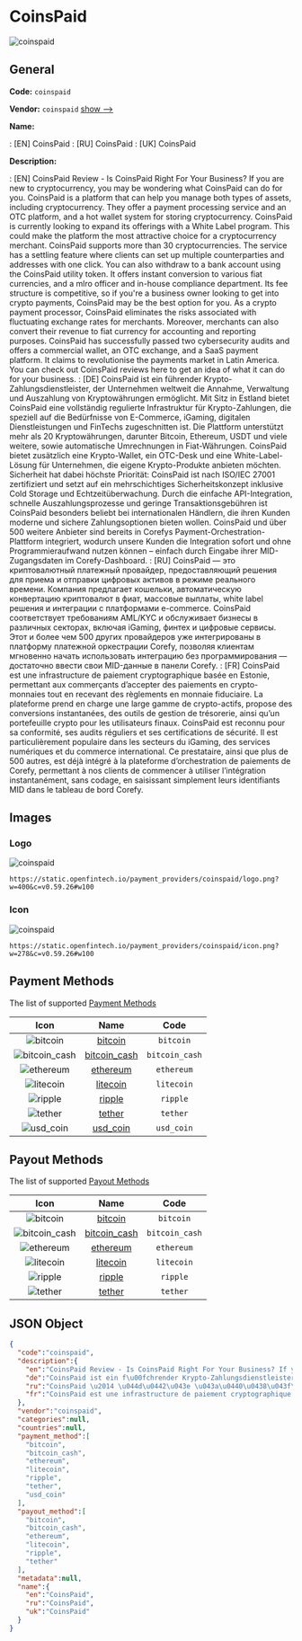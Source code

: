 
# CoinsPaid 
![coinspaid](https://static.openfintech.io/payment_providers/coinspaid/logo.png?w=400&c=v0.59.26#w100)  

## General 
 
**Code:** `coinspaid` 
 
**Vendor:** `coinspaid` [show -->](/vendors/coinspaid/) 
 
**Name:** 
 
:	[EN] CoinsPaid 
:	[RU] CoinsPaid 
:	[UK] CoinsPaid 
 
**Description:** 
 
: [EN] CoinsPaid Review - Is CoinsPaid Right For Your Business? If you are new to cryptocurrency, you may be wondering what CoinsPaid can do for you. CoinsPaid is a platform that can help you manage both types of assets, including cryptocurrency. They offer a payment processing service and an OTC platform, and a hot wallet system for storing cryptocurrency. CoinsPaid is currently looking to expand its offerings with a White Label program. This could make the platform the most attractive choice for a cryptocurrency merchant. CoinsPaid supports more than 30 cryptocurrencies. The service has a settling feature where clients can set up multiple counterparties and addresses with one click. You can also withdraw to a bank account using the CoinsPaid utility token. It offers instant conversion to various fiat currencies, and a mlro officer and in-house compliance department. Its fee structure is competitive, so if you're a business owner looking to get into crypto payments, CoinsPaid may be the best option for you. As a crypto payment processor, CoinsPaid eliminates the risks associated with fluctuating exchange rates for merchants. Moreover, merchants can also convert their revenue to fiat currency for accounting and reporting purposes. CoinsPaid has successfully passed two cybersecurity audits and offers a commercial wallet, an OTC exchange, and a SaaS payment platform. It claims to revolutionise the payments market in Latin America. You can check out CoinsPaid reviews here to get an idea of what it can do for your business. 
: [DE] CoinsPaid ist ein führender Krypto-Zahlungsdienstleister, der Unternehmen weltweit die Annahme, Verwaltung und Auszahlung von Kryptowährungen ermöglicht. Mit Sitz in Estland bietet CoinsPaid eine vollständig regulierte Infrastruktur für Krypto-Zahlungen, die speziell auf die Bedürfnisse von E-Commerce, iGaming, digitalen Dienstleistungen und FinTechs zugeschnitten ist. Die Plattform unterstützt mehr als 20 Kryptowährungen, darunter Bitcoin, Ethereum, USDT und viele weitere, sowie automatische Umrechnungen in Fiat-Währungen. CoinsPaid bietet zusätzlich eine Krypto-Wallet, ein OTC-Desk und eine White-Label-Lösung für Unternehmen, die eigene Krypto-Produkte anbieten möchten. Sicherheit hat dabei höchste Priorität: CoinsPaid ist nach ISO/IEC 27001 zertifiziert und setzt auf ein mehrschichtiges Sicherheitskonzept inklusive Cold Storage und Echtzeitüberwachung. Durch die einfache API-Integration, schnelle Auszahlungsprozesse und geringe Transaktionsgebühren ist CoinsPaid besonders beliebt bei internationalen Händlern, die ihren Kunden moderne und sichere Zahlungsoptionen bieten wollen. CoinsPaid und über 500 weitere Anbieter sind bereits in Corefys Payment-Orchestration-Plattform integriert, wodurch unsere Kunden die Integration sofort und ohne Programmieraufwand nutzen können – einfach durch Eingabe ihrer MID-Zugangsdaten im Corefy-Dashboard. 
: [RU] CoinsPaid — это криптовалютный платежный провайдер, предоставляющий решения для приема и отправки цифровых активов в режиме реального времени. Компания предлагает кошельки, автоматическую конвертацию криптовалют в фиат, массовые выплаты, white label решения и интеграции с платформами e-commerce. CoinsPaid соответствует требованиям AML/KYC и обслуживает бизнесы в различных секторах, включая iGaming, финтех и цифровые сервисы. Этот и более чем 500 других провайдеров уже интегрированы в платформу платежной оркестрации Corefy, позволяя клиентам мгновенно начать использовать интеграцию без программирования — достаточно ввести свои MID-данные в панели Corefy. 
: [FR] CoinsPaid est une infrastructure de paiement cryptographique basée en Estonie, permettant aux commerçants d’accepter des paiements en crypto-monnaies tout en recevant des règlements en monnaie fiduciaire. La plateforme prend en charge une large gamme de crypto-actifs, propose des conversions instantanées, des outils de gestion de trésorerie, ainsi qu’un portefeuille crypto pour les utilisateurs finaux. CoinsPaid est reconnu pour sa conformité, ses audits réguliers et ses certifications de sécurité. Il est particulièrement populaire dans les secteurs du iGaming, des services numériques et du commerce international. Ce prestataire, ainsi que plus de 500 autres, est déjà intégré à la plateforme d’orchestration de paiements de Corefy, permettant à nos clients de commencer à utiliser l’intégration instantanément, sans codage, en saisissant simplement leurs identifiants MID dans le tableau de bord Corefy. 
 

## Images 

### Logo 
 
![coinspaid](https://static.openfintech.io/payment_providers/coinspaid/logo.png?w=400&c=v0.59.26#w100)  

```
https://static.openfintech.io/payment_providers/coinspaid/logo.png?w=400&c=v0.59.26#w100
```  

### Icon 
 
![coinspaid](https://static.openfintech.io/payment_providers/coinspaid/icon.png?w=278&c=v0.59.26#w100)  

```
https://static.openfintech.io/payment_providers/coinspaid/icon.png?w=278&c=v0.59.26#w100
```  

## Payment Methods 
 
The list of supported [Payment Methods](/payment-methods/) 

|Icon|Name|Code| 
|:---:|:---:|:---:| 
|![bitcoin](https://static.openfintech.io/payment_methods/bitcoin/icon.svg?w=278&c=v0.59.26#w100) |[bitcoin](/payment-methods/bitcoin/)|`bitcoin`| 
|![bitcoin_cash](https://static.openfintech.io/payment_methods/bitcoin_cash/icon.png?w=278&c=v0.59.26#w100) |[bitcoin_cash](/payment-methods/bitcoin_cash/)|`bitcoin_cash`| 
|![ethereum](https://static.openfintech.io/payment_methods/ethereum/icon.svg?w=278&c=v0.59.26#w100) |[ethereum](/payment-methods/ethereum/)|`ethereum`| 
|![litecoin](https://static.openfintech.io/payment_methods/litecoin/icon.png?w=278&c=v0.59.26#w100) |[litecoin](/payment-methods/litecoin/)|`litecoin`| 
|![ripple](https://static.openfintech.io/payment_methods/ripple/icon.svg?w=278&c=v0.59.26#w100) |[ripple](/payment-methods/ripple/)|`ripple`| 
|![tether](https://static.openfintech.io/payment_methods/tether/icon.svg?w=278&c=v0.59.26#w100) |[tether](/payment-methods/tether/)|`tether`| 
|![usd_coin](https://static.openfintech.io/payment_methods/usd_coin/icon.png?w=278&c=v0.59.26#w100) |[usd_coin](/payment-methods/usd_coin/)|`usd_coin`| 
 

## Payout Methods 
 
The list of supported [Payout Methods](/payout-methods/) 

|Icon|Name|Code| 
|:---:|:---:|:---:| 
|![bitcoin](https://static.openfintech.io/payout_methods/bitcoin/icon.svg?w=278&c=v0.59.26#w40) |[bitcoin](payout-methodsbitcoin/)|`bitcoin`| 
|![bitcoin_cash](https://static.openfintech.io/payout_methods/bitcoin_cash/icon.png?w=278&c=v0.59.26#w40) |[bitcoin_cash](payout-methodsbitcoin_cash/)|`bitcoin_cash`| 
|![ethereum](https://static.openfintech.io/payout_methods/ethereum/icon.svg?w=278&c=v0.59.26#w40) |[ethereum](payout-methodsethereum/)|`ethereum`| 
|![litecoin](https://static.openfintech.io/payout_methods/litecoin/icon.png?w=278&c=v0.59.26#w40) |[litecoin](payout-methodslitecoin/)|`litecoin`| 
|![ripple](https://static.openfintech.io/payout_methods/ripple/icon.svg?w=278&c=v0.59.26#w40) |[ripple](payout-methodsripple/)|`ripple`| 
|![tether](https://static.openfintech.io/payout_methods/tether/icon.svg?w=278&c=v0.59.26#w40) |[tether](payout-methodstether/)|`tether`| 
 

## JSON Object 

```json
{
  "code":"coinspaid",
  "description":{
    "en":"CoinsPaid Review - Is CoinsPaid Right For Your Business? If you are new to cryptocurrency, you may be wondering what CoinsPaid can do for you. CoinsPaid is a platform that can help you manage both types of assets, including cryptocurrency. They offer a payment processing service and an OTC platform, and a hot wallet system for storing cryptocurrency. CoinsPaid is currently looking to expand its offerings with a White Label program. This could make the platform the most attractive choice for a cryptocurrency merchant. CoinsPaid supports more than 30 cryptocurrencies. The service has a settling feature where clients can set up multiple counterparties and addresses with one click. You can also withdraw to a bank account using the CoinsPaid utility token. It offers instant conversion to various fiat currencies, and a mlro officer and in-house compliance department. Its fee structure is competitive, so if you're a business owner looking to get into crypto payments, CoinsPaid may be the best option for you. As a crypto payment processor, CoinsPaid eliminates the risks associated with fluctuating exchange rates for merchants. Moreover, merchants can also convert their revenue to fiat currency for accounting and reporting purposes. CoinsPaid has successfully passed two cybersecurity audits and offers a commercial wallet, an OTC exchange, and a SaaS payment platform. It claims to revolutionise the payments market in Latin America. You can check out CoinsPaid reviews here to get an idea of what it can do for your business.",
    "de":"CoinsPaid ist ein f\u00fchrender Krypto-Zahlungsdienstleister, der Unternehmen weltweit die Annahme, Verwaltung und Auszahlung von Kryptow\u00e4hrungen erm\u00f6glicht. Mit Sitz in Estland bietet CoinsPaid eine vollst\u00e4ndig regulierte Infrastruktur f\u00fcr Krypto-Zahlungen, die speziell auf die Bed\u00fcrfnisse von E-Commerce, iGaming, digitalen Dienstleistungen und FinTechs zugeschnitten ist. Die Plattform unterst\u00fctzt mehr als 20 Kryptow\u00e4hrungen, darunter Bitcoin, Ethereum, USDT und viele weitere, sowie automatische Umrechnungen in Fiat-W\u00e4hrungen. CoinsPaid bietet zus\u00e4tzlich eine Krypto-Wallet, ein OTC-Desk und eine White-Label-L\u00f6sung f\u00fcr Unternehmen, die eigene Krypto-Produkte anbieten m\u00f6chten. Sicherheit hat dabei h\u00f6chste Priorit\u00e4t: CoinsPaid ist nach ISO\/IEC 27001 zertifiziert und setzt auf ein mehrschichtiges Sicherheitskonzept inklusive Cold Storage und Echtzeit\u00fcberwachung. Durch die einfache API-Integration, schnelle Auszahlungsprozesse und geringe Transaktionsgeb\u00fchren ist CoinsPaid besonders beliebt bei internationalen H\u00e4ndlern, die ihren Kunden moderne und sichere Zahlungsoptionen bieten wollen. CoinsPaid und \u00fcber 500 weitere Anbieter sind bereits in Corefys Payment-Orchestration-Plattform integriert, wodurch unsere Kunden die Integration sofort und ohne Programmieraufwand nutzen k\u00f6nnen \u2013 einfach durch Eingabe ihrer MID-Zugangsdaten im Corefy-Dashboard.",
    "ru":"CoinsPaid \u2014 \u044d\u0442\u043e \u043a\u0440\u0438\u043f\u0442\u043e\u0432\u0430\u043b\u044e\u0442\u043d\u044b\u0439 \u043f\u043b\u0430\u0442\u0435\u0436\u043d\u044b\u0439 \u043f\u0440\u043e\u0432\u0430\u0439\u0434\u0435\u0440, \u043f\u0440\u0435\u0434\u043e\u0441\u0442\u0430\u0432\u043b\u044f\u044e\u0449\u0438\u0439 \u0440\u0435\u0448\u0435\u043d\u0438\u044f \u0434\u043b\u044f \u043f\u0440\u0438\u0435\u043c\u0430 \u0438 \u043e\u0442\u043f\u0440\u0430\u0432\u043a\u0438 \u0446\u0438\u0444\u0440\u043e\u0432\u044b\u0445 \u0430\u043a\u0442\u0438\u0432\u043e\u0432 \u0432 \u0440\u0435\u0436\u0438\u043c\u0435 \u0440\u0435\u0430\u043b\u044c\u043d\u043e\u0433\u043e \u0432\u0440\u0435\u043c\u0435\u043d\u0438. \u041a\u043e\u043c\u043f\u0430\u043d\u0438\u044f \u043f\u0440\u0435\u0434\u043b\u0430\u0433\u0430\u0435\u0442 \u043a\u043e\u0448\u0435\u043b\u044c\u043a\u0438, \u0430\u0432\u0442\u043e\u043c\u0430\u0442\u0438\u0447\u0435\u0441\u043a\u0443\u044e \u043a\u043e\u043d\u0432\u0435\u0440\u0442\u0430\u0446\u0438\u044e \u043a\u0440\u0438\u043f\u0442\u043e\u0432\u0430\u043b\u044e\u0442 \u0432 \u0444\u0438\u0430\u0442, \u043c\u0430\u0441\u0441\u043e\u0432\u044b\u0435 \u0432\u044b\u043f\u043b\u0430\u0442\u044b, white label \u0440\u0435\u0448\u0435\u043d\u0438\u044f \u0438 \u0438\u043d\u0442\u0435\u0433\u0440\u0430\u0446\u0438\u0438 \u0441 \u043f\u043b\u0430\u0442\u0444\u043e\u0440\u043c\u0430\u043c\u0438 e-commerce. CoinsPaid \u0441\u043e\u043e\u0442\u0432\u0435\u0442\u0441\u0442\u0432\u0443\u0435\u0442 \u0442\u0440\u0435\u0431\u043e\u0432\u0430\u043d\u0438\u044f\u043c AML\/KYC \u0438 \u043e\u0431\u0441\u043b\u0443\u0436\u0438\u0432\u0430\u0435\u0442 \u0431\u0438\u0437\u043d\u0435\u0441\u044b \u0432 \u0440\u0430\u0437\u043b\u0438\u0447\u043d\u044b\u0445 \u0441\u0435\u043a\u0442\u043e\u0440\u0430\u0445, \u0432\u043a\u043b\u044e\u0447\u0430\u044f iGaming, \u0444\u0438\u043d\u0442\u0435\u0445 \u0438 \u0446\u0438\u0444\u0440\u043e\u0432\u044b\u0435 \u0441\u0435\u0440\u0432\u0438\u0441\u044b. \u042d\u0442\u043e\u0442 \u0438 \u0431\u043e\u043b\u0435\u0435 \u0447\u0435\u043c 500 \u0434\u0440\u0443\u0433\u0438\u0445 \u043f\u0440\u043e\u0432\u0430\u0439\u0434\u0435\u0440\u043e\u0432 \u0443\u0436\u0435 \u0438\u043d\u0442\u0435\u0433\u0440\u0438\u0440\u043e\u0432\u0430\u043d\u044b \u0432 \u043f\u043b\u0430\u0442\u0444\u043e\u0440\u043c\u0443 \u043f\u043b\u0430\u0442\u0435\u0436\u043d\u043e\u0439 \u043e\u0440\u043a\u0435\u0441\u0442\u0440\u0430\u0446\u0438\u0438 Corefy, \u043f\u043e\u0437\u0432\u043e\u043b\u044f\u044f \u043a\u043b\u0438\u0435\u043d\u0442\u0430\u043c \u043c\u0433\u043d\u043e\u0432\u0435\u043d\u043d\u043e \u043d\u0430\u0447\u0430\u0442\u044c \u0438\u0441\u043f\u043e\u043b\u044c\u0437\u043e\u0432\u0430\u0442\u044c \u0438\u043d\u0442\u0435\u0433\u0440\u0430\u0446\u0438\u044e \u0431\u0435\u0437 \u043f\u0440\u043e\u0433\u0440\u0430\u043c\u043c\u0438\u0440\u043e\u0432\u0430\u043d\u0438\u044f \u2014 \u0434\u043e\u0441\u0442\u0430\u0442\u043e\u0447\u043d\u043e \u0432\u0432\u0435\u0441\u0442\u0438 \u0441\u0432\u043e\u0438 MID-\u0434\u0430\u043d\u043d\u044b\u0435 \u0432 \u043f\u0430\u043d\u0435\u043b\u0438 Corefy.",
    "fr":"CoinsPaid est une infrastructure de paiement cryptographique bas\u00e9e en Estonie, permettant aux commer\u00e7ants d\u2019accepter des paiements en crypto-monnaies tout en recevant des r\u00e8glements en monnaie fiduciaire. La plateforme prend en charge une large gamme de crypto-actifs, propose des conversions instantan\u00e9es, des outils de gestion de tr\u00e9sorerie, ainsi qu\u2019un portefeuille crypto pour les utilisateurs finaux. CoinsPaid est reconnu pour sa conformit\u00e9, ses audits r\u00e9guliers et ses certifications de s\u00e9curit\u00e9. Il est particuli\u00e8rement populaire dans les secteurs du iGaming, des services num\u00e9riques et du commerce international. Ce prestataire, ainsi que plus de 500 autres, est d\u00e9j\u00e0 int\u00e9gr\u00e9 \u00e0 la plateforme d\u2019orchestration de paiements de Corefy, permettant \u00e0 nos clients de commencer \u00e0 utiliser l\u2019int\u00e9gration instantan\u00e9ment, sans codage, en saisissant simplement leurs identifiants MID dans le tableau de bord Corefy."
  },
  "vendor":"coinspaid",
  "categories":null,
  "countries":null,
  "payment_method":[
    "bitcoin",
    "bitcoin_cash",
    "ethereum",
    "litecoin",
    "ripple",
    "tether",
    "usd_coin"
  ],
  "payout_method":[
    "bitcoin",
    "bitcoin_cash",
    "ethereum",
    "litecoin",
    "ripple",
    "tether"
  ],
  "metadata":null,
  "name":{
    "en":"CoinsPaid",
    "ru":"CoinsPaid",
    "uk":"CoinsPaid"
  }
}
```  
